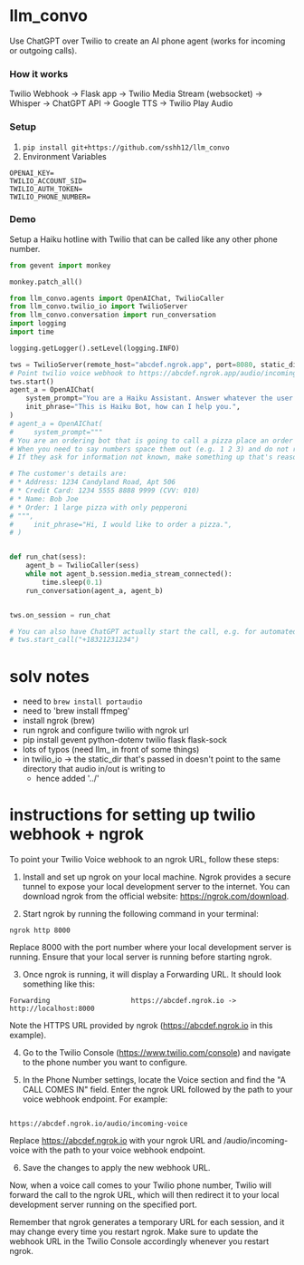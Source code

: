 # llm_convo

Use ChatGPT over Twilio to create an AI phone agent (works for incoming or outgoing calls).

### How it works

Twilio Webhook -> Flask app -> Twilio Media Stream (websocket) -> Whisper -> ChatGPT API -> Google TTS -> Twilio Play Audio

### Setup

1. `pip install git+https://github.com/sshh12/llm_convo`
2. Environment Variables

```
OPENAI_KEY=
TWILIO_ACCOUNT_SID=
TWILIO_AUTH_TOKEN=
TWILIO_PHONE_NUMBER=
```

### Demo

Setup a Haiku hotline with Twilio that can be called like any other phone number.

```python
from gevent import monkey

monkey.patch_all()

from llm_convo.agents import OpenAIChat, TwilioCaller
from llm_convo.twilio_io import TwilioServer
from llm_convo.conversation import run_conversation
import logging
import time

logging.getLogger().setLevel(logging.INFO)

tws = TwilioServer(remote_host="abcdef.ngrok.app", port=8080, static_dir=r"/path/to/static")
# Point twilio voice webhook to https://abcdef.ngrok.app/audio/incoming-voice
tws.start()
agent_a = OpenAIChat(
    system_prompt="You are a Haiku Assistant. Answer whatever the user wants but always in a rhyming Haiku.",
    init_phrase="This is Haiku Bot, how can I help you.",
)
# agent_a = OpenAIChat(
#     system_prompt="""
# You are an ordering bot that is going to call a pizza place an order a pizza.
# When you need to say numbers space them out (e.g. 1 2 3) and do not respond with abbreviations.
# If they ask for information not known, make something up that's reasonable.

# The customer's details are:
# * Address: 1234 Candyland Road, Apt 506
# * Credit Card: 1234 5555 8888 9999 (CVV: 010)
# * Name: Bob Joe
# * Order: 1 large pizza with only pepperoni
# """,
#     init_phrase="Hi, I would like to order a pizza.",
# )


def run_chat(sess):
    agent_b = TwilioCaller(sess)
    while not agent_b.session.media_stream_connected():
        time.sleep(0.1)
    run_conversation(agent_a, agent_b)


tws.on_session = run_chat

# You can also have ChatGPT actually start the call, e.g. for automated ordering
# tws.start_call("+18321231234")
```

# solv notes 

- need to `brew install portaudio`
- need to 'brew install ffmpeg'
- install ngrok (brew)
- run ngrok and configure twilio with ngrok url
- pip install gevent python-dotenv twilio flask flask-sock
- lots of typos (need llm_ in front of some things)
- in twilio_io -> the static_dir that's passed in doesn't point to the same directory that audio in/out is writing to
    - hence added '../'

# instructions for setting up twilio webhook + ngrok 

To point your Twilio Voice webhook to an ngrok URL, follow these steps:

1. Install and set up ngrok on your local machine. Ngrok provides a secure tunnel to expose your local development server to the internet. You can download ngrok from the official website: https://ngrok.com/download.

2. Start ngrok by running the following command in your terminal:

```
ngrok http 8000
```

Replace 8000 with the port number where your local development server is running. Ensure that your local server is running before starting ngrok.

3. Once ngrok is running, it will display a Forwarding URL. It should look something like this:
```
Forwarding                    https://abcdef.ngrok.io -> http://localhost:8000
```
Note the HTTPS URL provided by ngrok (https://abcdef.ngrok.io in this example).

4. Go to the Twilio Console (https://www.twilio.com/console) and navigate to the phone number you want to configure.

5. In the Phone Number settings, locate the Voice section and find the "A CALL COMES IN" field. Enter the ngrok URL followed by the path to your voice webhook endpoint. For example:

```

https://abcdef.ngrok.io/audio/incoming-voice
```
Replace https://abcdef.ngrok.io with your ngrok URL and /audio/incoming-voice with the path to your voice webhook endpoint.

6. Save the changes to apply the new webhook URL.

Now, when a voice call comes to your Twilio phone number, Twilio will forward the call to the ngrok URL, which will then redirect it to your local development server running on the specified port.

Remember that ngrok generates a temporary URL for each session, and it may change every time you restart ngrok. Make sure to update the webhook URL in the Twilio Console accordingly whenever you restart ngrok.

